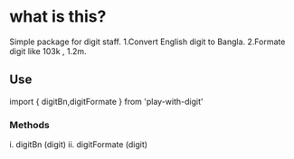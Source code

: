 # what is this?
Simple package for digit staff.
1.Convert English digit to Bangla.
2.Formate digit like 103k , 1.2m.

## Use
import { digitBn,digitFormate } from 'play-with-digit'

### Methods
i. digitBn (digit)
ii. digitFormate (digit)
